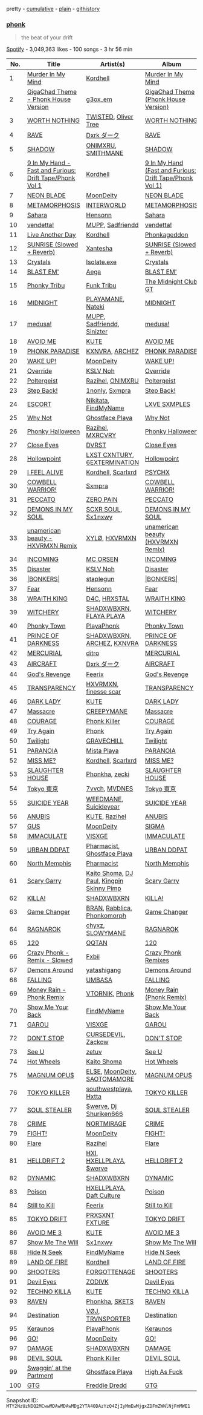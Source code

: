 pretty - [cumulative](/playlists/cumulative/37i9dQZF1DWWY64wDtewQt.md) - [plain](/playlists/plain/37i9dQZF1DWWY64wDtewQt) - [githistory](https://github.githistory.xyz/mackorone/spotify-playlist-archive/blob/main/playlists/plain/37i9dQZF1DWWY64wDtewQt)

### [phonk](https://open.spotify.com/playlist/37i9dQZF1DWWY64wDtewQt)

> the beat of your drift

[Spotify](https://open.spotify.com/user/spotify) - 3,049,363 likes - 100 songs - 3 hr 56 min

| No. | Title | Artist(s) | Album | Length |
|---|---|---|---|---|
| 1 | [Murder In My Mind](https://open.spotify.com/track/6qyS9qBy0mEk3qYaH8mPss) | [Kordhell](https://open.spotify.com/artist/2W6WP4pHQTFlbr2z9S4n54) | [Murder In My Mind](https://open.spotify.com/album/68GI09qAs2XLJmA3hj5K7y) | 2:25 |
| 2 | [GigaChad Theme \- Phonk House Version](https://open.spotify.com/track/7mLWNwcvwRdEviz6SfYp8A) | [g3ox\_em](https://open.spotify.com/artist/0Zw2ivPEDptvMHwCXjhdRs) | [GigaChad Theme \(Phonk House Version\)](https://open.spotify.com/album/6XMRvZrrp6KDqYO4tDutwr) | 2:26 |
| 3 | [WORTH NOTHING](https://open.spotify.com/track/5Zlb01Jcn0Ld49zazzZJSB) | [TWISTED](https://open.spotify.com/artist/1rPf3UFQ9PzH7MafzfHTnG), [Oliver Tree](https://open.spotify.com/artist/6TLwD7HPWuiOzvXEa3oCNe) | [WORTH NOTHING](https://open.spotify.com/album/0oozY5vsoDRBVnAaStpBGI) | 2:44 |
| 4 | [RAVE](https://open.spotify.com/track/01kfSdF9zfcDLri5sSWEoL) | [Dxrk ダーク](https://open.spotify.com/artist/5TvFfw1MgSntdU9A7yncyA) | [RAVE](https://open.spotify.com/album/0doOTVLn5DctSLGftsar6T) | 2:49 |
| 5 | [SHADOW](https://open.spotify.com/track/0wGbyS1tExQSwOYu6UceyE) | [ONIMXRU](https://open.spotify.com/artist/3ysIyoivMDpeqLg0VMRPQw), [SMITHMANE](https://open.spotify.com/artist/5WOke44Ea57bHmJ3X0qluG) | [SHADOW](https://open.spotify.com/album/4w0uRvtIjqipuoZ7ngqqcV) | 2:42 |
| 6 | [9 In My Hand \- Fast and Furious: Drift Tape/Phonk Vol 1](https://open.spotify.com/track/5z5UZgDSVbH9VDswlmtBSO) | [Kordhell](https://open.spotify.com/artist/2W6WP4pHQTFlbr2z9S4n54) | [9 In My Hand \(Fast and Furious: Drift Tape/Phonk Vol 1\)](https://open.spotify.com/album/2Hy5ngIePxQLHlQ00iqeBa) | 1:26 |
| 7 | [NEON BLADE](https://open.spotify.com/track/0iUrxveyNUBfj0cqjYEijt) | [MoonDeity](https://open.spotify.com/artist/5ja9cfKWW8Zj9aloyK8WuY) | [NEON BLADE](https://open.spotify.com/album/4zRjyCx4wMu480J7tac2Gm) | 4:25 |
| 8 | [METAMORPHOSIS](https://open.spotify.com/track/2ksyzVfU0WJoBpu8otr4pz) | [INTERWORLD](https://open.spotify.com/artist/5hKGLu4Ik88FzWcTPhWNTN) | [METAMORPHOSIS](https://open.spotify.com/album/3apQZbgVql9mHJlp43jk5D) | 2:22 |
| 9 | [Sahara](https://open.spotify.com/track/6nqdgUTiWt4JbABDurkxMI) | [Hensonn](https://open.spotify.com/artist/0snouHYzOWSgxRBYMQsa3H) | [Sahara](https://open.spotify.com/album/3Q8XfnyXY1KUqnfjkyGwWa) | 2:51 |
| 10 | [vendetta!](https://open.spotify.com/track/5Sk39LuvdwuvL84jD01Dum) | [MUPP](https://open.spotify.com/artist/7B9Gg9epjQzfNGdxijFczG), [Sadfriendd](https://open.spotify.com/artist/4UT0p3ljEiD472lZp44KLH) | [vendetta!](https://open.spotify.com/album/68lLFdlKCAqUQ3p3uDlozr) | 1:47 |
| 11 | [Live Another Day](https://open.spotify.com/track/34lfu3S4fIcKZRNXzbdbo7) | [Kordhell](https://open.spotify.com/artist/2W6WP4pHQTFlbr2z9S4n54) | [Phonkageddon](https://open.spotify.com/album/3mBLmOCKHY1MAOD8fYmffg) | 2:13 |
| 12 | [SUNRISE \(Slowed + Reverb\)](https://open.spotify.com/track/0G17UriYHMjXnZE2OJJSMR) | [Xantesha](https://open.spotify.com/artist/2rgcNuLkn8pPBdKZhjZ8Em) | [SUNRISE \(Slowed + Reverb\)](https://open.spotify.com/album/2tiHE58yMuZI1wiygJxxSM) | 2:18 |
| 13 | [Crystals](https://open.spotify.com/track/2BH3j05ZXWr5PR30sW079d) | [Isolate.exe](https://open.spotify.com/artist/6awzrpxHXHtibHWUv86jVI) | [Crystals](https://open.spotify.com/album/0pbn1QDWs2wOehyxQwVhJS) | 2:19 |
| 14 | [BLAST EM'](https://open.spotify.com/track/6EhLg6CkMso3gmN6XbA1zH) | [Aega](https://open.spotify.com/artist/2N0BopkxZUQkMLNDEuHaEJ) | [BLAST EM'](https://open.spotify.com/album/0Q4i0Jg3nPZMILctz4pwDJ) | 2:07 |
| 15 | [Phonky Tribu](https://open.spotify.com/track/4wz2VahIi49SPomvyT75nA) | [Funk Tribu](https://open.spotify.com/artist/1vK8NnrPlBlF34LaiFX1SK) | [The Midnight Club GT](https://open.spotify.com/album/0FmLggi6nTAi3eY0xz8aFx) | 4:46 |
| 16 | [MIDNIGHT](https://open.spotify.com/track/2WzAAerBvZvvFXgUpSwHZ9) | [PLAYAMANE](https://open.spotify.com/artist/13itspgSHkUbOq03AhIyjS), [Nateki](https://open.spotify.com/artist/3g0UoyvaTaHUrfpHiRqsD1) | [MIDNIGHT](https://open.spotify.com/album/5nWRdZWdSXAMvLTZFxuD2W) | 2:01 |
| 17 | [medusa!](https://open.spotify.com/track/0V1nzshK4HW8wSI8q2Nymz) | [MUPP](https://open.spotify.com/artist/7B9Gg9epjQzfNGdxijFczG), [Sadfriendd](https://open.spotify.com/artist/4UT0p3ljEiD472lZp44KLH), [Sinizter](https://open.spotify.com/artist/5owshUGXR3vxuTQqfo28Q8) | [medusa!](https://open.spotify.com/album/09HZNB7tcsqtCAJLOjj4yf) | 1:41 |
| 18 | [AVOID ME](https://open.spotify.com/track/5FX30idriKlEIRYTxpNf65) | [KUTE](https://open.spotify.com/artist/0S1mAPM0pgJZil5FCqhQTX) | [AVOID ME](https://open.spotify.com/album/1LwLabogNr1KwEHU1EnSRZ) | 1:45 |
| 19 | [PHONK PARADISE](https://open.spotify.com/track/5FWQiTINv3t4tv5Mek9wGE) | [KXNVRA](https://open.spotify.com/artist/5UJkhYfIETGF5PMO0DT3aj), [ARCHEZ](https://open.spotify.com/artist/2sADpsTiKjzV9DRVDMXAeN) | [PHONK PARADISE](https://open.spotify.com/album/7xh3EpdGxb5xFJd2vCHFAr) | 2:28 |
| 20 | [WAKE UP!](https://open.spotify.com/track/4B8gtpBuEtU9XUizl6BK2W) | [MoonDeity](https://open.spotify.com/artist/5ja9cfKWW8Zj9aloyK8WuY) | [WAKE UP!](https://open.spotify.com/album/7GkHQdfJDCvcGaIVlfc39l) | 2:22 |
| 21 | [Override](https://open.spotify.com/track/0KYvs7DKC7Cl5IHmwpP13f) | [KSLV Noh](https://open.spotify.com/artist/2ElMqlv5py0QFIVXUff627) | [Override](https://open.spotify.com/album/0bwtv7A8S0PMvgobvukQO7) | 1:54 |
| 22 | [Poltergeist](https://open.spotify.com/track/61gGD55RS6Rje0t4GdaoAg) | [Razihel](https://open.spotify.com/artist/5RKCVcnmcgyhFf85I4Ry9O), [ONIMXRU](https://open.spotify.com/artist/3ysIyoivMDpeqLg0VMRPQw) | [Poltergeist](https://open.spotify.com/album/2gkmRcYE4SnSz2rnSm6eSy) | 2:25 |
| 23 | [Step Back!](https://open.spotify.com/track/6jdwbcH788txYS6Doy1F1j) | [1nonly](https://open.spotify.com/artist/3ZHU5AKrUmIPnCFfr82QER), [Sxmpra](https://open.spotify.com/artist/14uo609t1MvRGZcskySt9R) | [Step Back!](https://open.spotify.com/album/5bgXspdu04zFxX5gq8uXMl) | 2:30 |
| 24 | [ESCORT](https://open.spotify.com/track/52oUDxzoJlMcSx2mIQ7JnJ) | [Nikitata](https://open.spotify.com/artist/6w5qVRuob9t7rfBj9vQfJl), [FindMyName](https://open.spotify.com/artist/0TkciLiDPBbrwTrOG5Kvj2) | [LXVE SXMPLES](https://open.spotify.com/album/5WGLpfFp5AaADZXblBKGRL) | 2:10 |
| 25 | [Why Not](https://open.spotify.com/track/4oMyggIzClkOcCTvotFLkP) | [Ghostface Playa](https://open.spotify.com/artist/5xegBBY3vjR75woVR9kiy7) | [Why Not](https://open.spotify.com/album/0Qj2wwdBRq690kG8hShuaR) | 2:45 |
| 26 | [Phonky Halloween](https://open.spotify.com/track/2n0oz5PcFsGWUYjcx1Uzz5) | [Razihel](https://open.spotify.com/artist/5RKCVcnmcgyhFf85I4Ry9O), [MXRCVRY](https://open.spotify.com/artist/7fcxzGqZfSRGOZp2KyCxpf) | [Phonky Halloween](https://open.spotify.com/album/7340hFLceufUfJ96Lr6w3d) | 1:48 |
| 27 | [Close Eyes](https://open.spotify.com/track/3CLSHJv5aUROAN2vfOyCOh) | [DVRST](https://open.spotify.com/artist/0XFgyr4jwM0MGeZZW0VzA5) | [Close Eyes](https://open.spotify.com/album/3G0b8ob9anYQl8a1t3GpOF) | 2:12 |
| 28 | [Hollowpoint](https://open.spotify.com/track/16vs5ern5G91otRs5kPy2G) | [LXST CXNTURY](https://open.spotify.com/artist/4TS37lr3ZraUxBHS727sEp), [6EXTERMINATION](https://open.spotify.com/artist/7udND7JzpvjGASuCe55B7z) | [Hollowpoint](https://open.spotify.com/album/7Dyr62BFTj74AQlMjOkm4L) | 4:10 |
| 29 | [I FEEL ALIVE](https://open.spotify.com/track/6MK4FbbYR71obIQQHMxKXs) | [Kordhell](https://open.spotify.com/artist/2W6WP4pHQTFlbr2z9S4n54), [Scarlxrd](https://open.spotify.com/artist/6rYogEVj60BCIsLukpAnwr) | [PSYCHX](https://open.spotify.com/album/7GjyuDC6hZNicG8Gj7cR8R) | 2:02 |
| 30 | [COWBELL WARRIOR!](https://open.spotify.com/track/5YVNmwohNrDoo4f8EQ5htK) | [Sxmpra](https://open.spotify.com/artist/14uo609t1MvRGZcskySt9R) | [COWBELL WARRIOR!](https://open.spotify.com/album/42sN2l32ODOPtJGQLsoukt) | 2:29 |
| 31 | [PECCATO](https://open.spotify.com/track/6qkwUittUOmkUdiIbScZQv) | [ZERO PAIN](https://open.spotify.com/artist/4bKlA6SN28EGxDz4EyqMjm) | [PECCATO](https://open.spotify.com/album/55jsAkcweqdnP0AKvPoXVu) | 1:48 |
| 32 | [DEMONS IN MY SOUL](https://open.spotify.com/track/72iyEnh9p6PoyJoEnAJDjO) | [SCXR SOUL](https://open.spotify.com/artist/6yxKWJK7XtaOMK2j9FXqSC), [Sx1nxwy](https://open.spotify.com/artist/0vX16aPLB5IGeyzFDHBm6T) | [DEMONS IN MY SOUL](https://open.spotify.com/album/5EDnWffEsv2TTRyMPMufl7) | 2:00 |
| 33 | [unamerican beauty \- HXVRMXN Remix](https://open.spotify.com/track/0zwKGn5APj7kgZOpZB1djC) | [XYLØ](https://open.spotify.com/artist/6ioOEWNNGK40H8xrGj6XPW), [HXVRMXN](https://open.spotify.com/artist/2kxLXJ17WUKNIwyIfeDigH) | [unamerican beauty \(HXVRMXN Remix\)](https://open.spotify.com/album/21MZtSoSSkYj8e8hhmR4wZ) | 2:57 |
| 34 | [INCOMING](https://open.spotify.com/track/4h3KlpOEXS6FxIpab6EKlf) | [MC ORSEN](https://open.spotify.com/artist/2DXPtOc14uPVvK7qggj2a3) | [INCOMING](https://open.spotify.com/album/4ASsNh1WHAjrGKh5jp0Q4F) | 2:20 |
| 35 | [Disaster](https://open.spotify.com/track/0PGAJ37n4O2AslZosr1YGx) | [KSLV Noh](https://open.spotify.com/artist/2ElMqlv5py0QFIVXUff627) | [Disaster](https://open.spotify.com/album/7CkXrZnfmghdA4n2YLTgag) | 1:24 |
| 36 | [\|BONKERS\|](https://open.spotify.com/track/2G23H0snYYKYqRlyFvVObS) | [staplegun](https://open.spotify.com/artist/4UwArHrn7xxZleV0q6OzwI) | [\|BONKERS\|](https://open.spotify.com/album/0WQa2WyVWjNNiTB7ACrWwr) | 3:32 |
| 37 | [Fear](https://open.spotify.com/track/0MTBiPyJ4u3XoS1JKBktdb) | [Hensonn](https://open.spotify.com/artist/0snouHYzOWSgxRBYMQsa3H) | [Fear](https://open.spotify.com/album/1vmjfk4HCzEsqqgq7vwl03) | 2:11 |
| 38 | [WRAITH KING](https://open.spotify.com/track/2tC9rHGt3hmOxcGAQ7ic4m) | [D4C](https://open.spotify.com/artist/03dgMbqosvNOQzxyfqALkq), [HRXSTAL](https://open.spotify.com/artist/3TU2ypJAzSbPvuyH54Y8Xu) | [WRAITH KING](https://open.spotify.com/album/2wbbNCb0SoHCS34PFcfbys) | 2:03 |
| 39 | [WITCHERY](https://open.spotify.com/track/70rhPVjVpHbmwGZcBFYs9L) | [SHADXWBXRN](https://open.spotify.com/artist/5ZzO786ViqgegCIoa28OPx), [FLAYA PLAYA](https://open.spotify.com/artist/2rrl5KoXZgF1QJOnQPdgao) | [WITCHERY](https://open.spotify.com/album/43iCZfmP442QlnmwqWDG7L) | 1:53 |
| 40 | [Phonky Town](https://open.spotify.com/track/5mnpMkzp3Z2RCCbwIEZCbv) | [PlayaPhonk](https://open.spotify.com/artist/1SwmXTElW9TlkK2Rydgb4D) | [Phonky Town](https://open.spotify.com/album/1TphjjWjHo2s2nFeZWrThI) | 2:21 |
| 41 | [PRINCE OF DARKNESS](https://open.spotify.com/track/3F8ydJz1se1vIxZTRcRjIJ) | [SHADXWBXRN](https://open.spotify.com/artist/5ZzO786ViqgegCIoa28OPx), [ARCHEZ](https://open.spotify.com/artist/2sADpsTiKjzV9DRVDMXAeN), [KXNVRA](https://open.spotify.com/artist/5UJkhYfIETGF5PMO0DT3aj) | [PRINCE OF DARKNESS](https://open.spotify.com/album/34iHUfBPU6yTJKPBoQC5HY) | 2:03 |
| 42 | [MERCURIAL](https://open.spotify.com/track/3KoqNeQ5sHcVlRLdJbCDz6) | [ditro](https://open.spotify.com/artist/22Hb8KWTIUTq3WmUBwXWoJ) | [MERCURIAL](https://open.spotify.com/album/2EDMOapuWPjpFI6Mklnm4h) | 2:58 |
| 43 | [AIRCRAFT](https://open.spotify.com/track/6bJgpGMGgaLfsEE3v7j1ix) | [Dxrk ダーク](https://open.spotify.com/artist/5TvFfw1MgSntdU9A7yncyA) | [AIRCRAFT](https://open.spotify.com/album/4lycdKfQVAT12qo4omu3jf) | 2:21 |
| 44 | [God's Revenge](https://open.spotify.com/track/7x3SAQDjvfr7is2O4xZZ4u) | [Feerix](https://open.spotify.com/artist/3pCsoptVyteSgucFwAXpUM) | [God's Revenge](https://open.spotify.com/album/66yvaJzhUa8Jrzg0TSUkuL) | 2:04 |
| 45 | [TRANSPARENCY](https://open.spotify.com/track/0Y0MMUigsY2PA35bTim0Jd) | [HXVRMXN](https://open.spotify.com/artist/2kxLXJ17WUKNIwyIfeDigH), [finesse scar](https://open.spotify.com/artist/7DDkaJXpWi5fwWeqO2G1jf) | [TRANSPARENCY](https://open.spotify.com/album/7yFU4ETiB48jITB3gDxMRm) | 2:27 |
| 46 | [DARK LADY](https://open.spotify.com/track/15kFp3rOPgHSogMHLon1bC) | [KUTE](https://open.spotify.com/artist/0S1mAPM0pgJZil5FCqhQTX) | [DARK LADY](https://open.spotify.com/album/2NAj0uSRZPtvuuT3z6KoOk) | 2:23 |
| 47 | [Massacre](https://open.spotify.com/track/17PIQKvMfby1GmaB8PcM80) | [CREEPYMANE](https://open.spotify.com/artist/4iS0O9GXC7newvIHGqgaEz) | [Massacre](https://open.spotify.com/album/40zEdByivwv75b9JCg0SN4) | 1:40 |
| 48 | [COURAGE](https://open.spotify.com/track/6Yh78OTsqdERLpivX8hcN5) | [Phonk Killer](https://open.spotify.com/artist/4Xpfcr6PHXIPeoCBlXNwtC) | [COURAGE](https://open.spotify.com/album/07Q4VYf7jvAftXoj2jcYHj) | 1:56 |
| 49 | [Try Again](https://open.spotify.com/track/6hzs9mLhbdG095vRsXlKmg) | [Phonk](https://open.spotify.com/artist/3kXvE7gEBfGkwDaknMngF7) | [Try Again](https://open.spotify.com/album/1sj3hCERNn8GjURtFvAsTE) | 1:52 |
| 50 | [Twilight](https://open.spotify.com/track/1Y5MJnYsIi3Qlifvss4jPI) | [GRAVECHILL](https://open.spotify.com/artist/1EnZjgGD81emhSdq6adEKt) | [Twilight](https://open.spotify.com/album/44NnM38oAf0i0gWqkVVA1x) | 1:56 |
| 51 | [PARANOIA](https://open.spotify.com/track/5L5p2rCrrqXKLdK4mTXpAt) | [Mista Playa](https://open.spotify.com/artist/1HKnpKgZV66Fo0wLW9K25i) | [PARANOIA](https://open.spotify.com/album/1aktZT8x9yyZ3z8Y3H0gul) | 1:56 |
| 52 | [MISS ME?](https://open.spotify.com/track/6b2wKkUUBCzHpbxxtJcl2w) | [Kordhell](https://open.spotify.com/artist/2W6WP4pHQTFlbr2z9S4n54), [Scarlxrd](https://open.spotify.com/artist/6rYogEVj60BCIsLukpAnwr) | [MISS ME?](https://open.spotify.com/album/3XhDFR2bBq3EU9A0tGKuH3) | 2:13 |
| 53 | [SLAUGHTER HOUSE](https://open.spotify.com/track/512GmOfa7bOg5IJcrVHMdy) | [Phonkha](https://open.spotify.com/artist/5LloPEToP2oZZGdSmh1TFU), [zecki](https://open.spotify.com/artist/3hmaJ9tTvaDVTrJyHPO9T0) | [SLAUGHTER HOUSE](https://open.spotify.com/album/74VzeE1hiSnr1P2SsQ2m0L) | 2:31 |
| 54 | [Tokyo 東京](https://open.spotify.com/track/3OwbUVLVS9vODDG8CETrwy) | [7vvch](https://open.spotify.com/artist/5Bahs19BH1UFW8Q6S2MCxu), [MVDNES](https://open.spotify.com/artist/0jo4MaRxUP72Rou02fgmi7) | [Tokyo 東京](https://open.spotify.com/album/0tnkhoxnyeW8wkvvTmmzV7) | 2:28 |
| 55 | [SUICIDE YEAR](https://open.spotify.com/track/6hRvewF5MRAsqqxnNs3z2b) | [WEEDMANE](https://open.spotify.com/artist/6agBXAcUugzO8DQTChZZrx), [Suicideyear](https://open.spotify.com/artist/3WaNZnwUPrpOIS5ZcIyjTO) | [SUICIDE YEAR](https://open.spotify.com/album/6y0bYi0XTNsGQzbKMYNxg1) | 1:31 |
| 56 | [ANUBIS](https://open.spotify.com/track/1aqP9g3lLR8bpFtkCTm41N) | [KUTE](https://open.spotify.com/artist/0S1mAPM0pgJZil5FCqhQTX), [Razihel](https://open.spotify.com/artist/5RKCVcnmcgyhFf85I4Ry9O) | [ANUBIS](https://open.spotify.com/album/32ZaJnILSwK9EKayZbZMmr) | 2:11 |
| 57 | [GUS](https://open.spotify.com/track/2DTql5d1eWbJcj5Y9WgJ3h) | [MoonDeity](https://open.spotify.com/artist/5ja9cfKWW8Zj9aloyK8WuY) | [SIGMA](https://open.spotify.com/album/0i7KFvuM0lDmJjhvxmlZXM) | 2:11 |
| 58 | [IMMACULATE](https://open.spotify.com/track/5Txeau6Fi96zS4THXUJ4w7) | [VISXGE](https://open.spotify.com/artist/6kLsCQ1gKvJmjmC8XbfqFE) | [IMMACULATE](https://open.spotify.com/album/4dWpLZBzW0M5FG3H3nbtTt) | 2:20 |
| 59 | [URBAN DDPAT](https://open.spotify.com/track/19MmO5M7rS3TTg1WBVp9SQ) | [Pharmacist](https://open.spotify.com/artist/6VlPp1wb53ANKMIwZPJfM0), [Ghostface Playa](https://open.spotify.com/artist/5xegBBY3vjR75woVR9kiy7) | [URBAN DDPAT](https://open.spotify.com/album/4jrITg6YV2QOl46p9VtFlW) | 2:50 |
| 60 | [North Memphis](https://open.spotify.com/track/0SzDVyiiUDpuhzrphnoejr) | [Pharmacist](https://open.spotify.com/artist/6VlPp1wb53ANKMIwZPJfM0) | [North Memphis](https://open.spotify.com/album/1lct5ZQWEx7w2r3qyajVOq) | 2:15 |
| 61 | [Scary Garry](https://open.spotify.com/track/658QJ4p8WcbT3O7iWLpO1D) | [Kaito Shoma](https://open.spotify.com/artist/3Tv1UzQAvn0v0hKTxisXnR), [DJ Paul](https://open.spotify.com/artist/2ledyuziz6YjLK5Dw483Oc), [Kingpin Skinny Pimp](https://open.spotify.com/artist/5kkVPwCLmdkqaSQpptZtXj) | [Scary Garry](https://open.spotify.com/album/04QDTmdKMoDHqqFaHEoDVP) | 1:39 |
| 62 | [KILLA!](https://open.spotify.com/track/16uh5QAnJ6ixHHSIa1I3Vt) | [SHADXWBXRN](https://open.spotify.com/artist/5ZzO786ViqgegCIoa28OPx) | [KILLA!](https://open.spotify.com/album/0XsvTJBPR2Fu3Fs5dP9yiY) | 1:46 |
| 63 | [Game Changer](https://open.spotify.com/track/5UqKldTxFyoJG6Nnj9Swtp) | [BRAN](https://open.spotify.com/artist/44CMqAkutKvmCaE2OxyCbd), [Rabblica](https://open.spotify.com/artist/2P5ncbo3eU5qqEUrVjW3iJ), [Phonkomorph](https://open.spotify.com/artist/5l9ZDO0scWY7nRZDFvwp42) | [Game Changer](https://open.spotify.com/album/3MD6jqMjXHiNMaNNdZZSZ6) | 2:41 |
| 64 | [RAGNAROK](https://open.spotify.com/track/1sWb35nydLCjD71JGURDEv) | [chyxz](https://open.spotify.com/artist/6iWgYyd1erLvfDuafIT9DG), [SLOWYMANE](https://open.spotify.com/artist/2pw1uH6zGd0WlW4DNlFRMu) | [RAGNAROK](https://open.spotify.com/album/45pOAmgOLYGcAU9r4yscc9) | 3:15 |
| 65 | [120](https://open.spotify.com/track/0FOStZv2hEySMQM3WyvnPh) | [OQTAN](https://open.spotify.com/artist/0sW5E8JJy5gBqGZxDAlS4s) | [120](https://open.spotify.com/album/0PGaDg9t4KUZsV6u3ipQaF) | 1:55 |
| 66 | [Crazy Phonk \- Remix \- Slowed](https://open.spotify.com/track/6DOKigFVtRVWdOsRyGa0v8) | [Fxbii](https://open.spotify.com/artist/1oYKkRi4r2vlOuIjBj85FR) | [Crazy Phonk Remixes](https://open.spotify.com/album/2F77wWryBSjn3EBIGdSvf1) | 1:57 |
| 67 | [Demons Around](https://open.spotify.com/track/7KXAgGAHEB1Ny89pL6eEA0) | [yatashigang](https://open.spotify.com/artist/2GBDI5PSiEnVoH0YnFFRLx) | [Demons Around](https://open.spotify.com/album/0aWMH4CTIv6hBYRzfFuLJf) | 2:45 |
| 68 | [FALLING](https://open.spotify.com/track/5dyVAQsk62nVJK1fazdd1k) | [UMBASA](https://open.spotify.com/artist/6EETzM2Gz7RdpXoVF45yww) | [FALLING](https://open.spotify.com/album/5OAYJVWI19RaamUfbv6dUf) | 3:28 |
| 69 | [Money Rain \- Phonk Remix](https://open.spotify.com/track/4P0r0yO7HNPvOra7BHGixH) | [VTORNIK](https://open.spotify.com/artist/1iuGd0kNu2eqLwP9DFGCNY), [Phonk](https://open.spotify.com/artist/3kXvE7gEBfGkwDaknMngF7) | [Money Rain \(Phonk Remix\)](https://open.spotify.com/album/0z3SFl34YWiKMXwsTNPdVp) | 2:30 |
| 70 | [Show Me Your Back](https://open.spotify.com/track/5Ro8cPLumZRfhhfVxBG5hJ) | [FindMyName](https://open.spotify.com/artist/0TkciLiDPBbrwTrOG5Kvj2) | [Show Me Your Back](https://open.spotify.com/album/2WfTYJXnEWlam3UpiFcngR) | 3:14 |
| 71 | [GAROU](https://open.spotify.com/track/55lhFlky8qNSAsmDwHoXTP) | [VISXGE](https://open.spotify.com/artist/6kLsCQ1gKvJmjmC8XbfqFE) | [GAROU](https://open.spotify.com/album/3pwkdjE1iYHvPPXwivDvqc) | 2:12 |
| 72 | [DON'T STOP](https://open.spotify.com/track/1ojYSWxYilEgtWyRiwEX0b) | [CURSEDEVIL](https://open.spotify.com/artist/6rzNFUmaEVnYb8kzh9tBTt), [Zackow](https://open.spotify.com/artist/6jjJFy1CTfPlilqMGF1yMY) | [DON'T STOP](https://open.spotify.com/album/1pCj1u8toHNtw0C9oVxf33) | 2:09 |
| 73 | [See U](https://open.spotify.com/track/54vyxEzMvLexzEgEBzIUNQ) | [zetuv](https://open.spotify.com/artist/1PhDjAsWVkTLg5mUtSOeg9) | [See U](https://open.spotify.com/album/7C6ieOxP5402mZPtra25P0) | 2:50 |
| 74 | [Hot Wheels](https://open.spotify.com/track/48CEuCTGBn3ynSGVx2hmEz) | [Kaito Shoma](https://open.spotify.com/artist/3Tv1UzQAvn0v0hKTxisXnR) | [Hot Wheels](https://open.spotify.com/album/2733aJWV7cYho3462Ighgx) | 2:40 |
| 75 | [MAGNUM OPU$](https://open.spotify.com/track/6xTLv1jodtGuUUIxtT1yYz) | [EL$E](https://open.spotify.com/artist/36zaLvAR3hvPMtlSqgQs2i), [MoonDeity](https://open.spotify.com/artist/5ja9cfKWW8Zj9aloyK8WuY), [SAOTOMAMORE](https://open.spotify.com/artist/4MxJYU17fdqZ9tzK1d7aeM) | [MAGNUM OPU$](https://open.spotify.com/album/2SzzFkS6o5yARaOGUhWCZs) | 2:44 |
| 76 | [TOKYO KILLER](https://open.spotify.com/track/1unbEE8tHeXtnnhxa117Ww) | [southwestplaya](https://open.spotify.com/artist/0KPe263JaUIXZwnGbdfKvp), [Hxtta](https://open.spotify.com/artist/7whlJYbEqgJ1eRjKvrZnp1) | [TOKYO KILLER](https://open.spotify.com/album/4fmHce2bTu0T79q5bil62U) | 2:19 |
| 77 | [SOUL STEALER](https://open.spotify.com/track/46osOcQFNycwU6a517ewVP) | [$werve](https://open.spotify.com/artist/60vF1fLR6yzLxCQUlnAYYj), [Dj Shuriken666](https://open.spotify.com/artist/2WHMZNsba9ecSS4gCdNnEv) | [SOUL STEALER](https://open.spotify.com/album/0KPh8lbNaMY7seQYDQ5kSM) | 1:43 |
| 78 | [CRIME](https://open.spotify.com/track/0KW7l7XcacPju6pKCk8rsm) | [NORTMIRAGE](https://open.spotify.com/artist/6UKFiJTIiMnkfIlPJ5XOfp) | [CRIME](https://open.spotify.com/album/313nbcS7A2PH1z4cUGqV6Q) | 1:42 |
| 79 | [FIGHT!](https://open.spotify.com/track/1pS5aMwy4qmtrVs7PwSGll) | [MoonDeity](https://open.spotify.com/artist/5ja9cfKWW8Zj9aloyK8WuY) | [FIGHT!](https://open.spotify.com/album/16EYI6lvNPfq5lSYQySqTW) | 2:31 |
| 80 | [Flare](https://open.spotify.com/track/6QeeRsxS1wfIIThMPYOnIK) | [Razihel](https://open.spotify.com/artist/5RKCVcnmcgyhFf85I4Ry9O) | [Flare](https://open.spotify.com/album/04Sl8BlSR2PwDHmYBry2xR) | 2:23 |
| 81 | [HELLDRIFT 2](https://open.spotify.com/track/6Afxf4h7z4MWJXR8E94DW7) | [HXI](https://open.spotify.com/artist/3yRqd6IO6SamMAmnXwZKeU), [HXELLPLAYA](https://open.spotify.com/artist/139o7LrZwdg6500us8tVNH), [$werve](https://open.spotify.com/artist/60vF1fLR6yzLxCQUlnAYYj) | [HELLDRIFT 2](https://open.spotify.com/album/7G5DdkPOsb2rcuJaByJjbz) | 2:51 |
| 82 | [DYNAMIC](https://open.spotify.com/track/3qVSfd3Z2fmJKfHZeOweyQ) | [SHADXWBXRN](https://open.spotify.com/artist/5ZzO786ViqgegCIoa28OPx) | [DYNAMIC](https://open.spotify.com/album/3IsXhqut1v9sbGsID7VGcS) | 2:00 |
| 83 | [Poison](https://open.spotify.com/track/0Uym38yYXOvZLjiIFYP8T0) | [HXELLPLAYA](https://open.spotify.com/artist/139o7LrZwdg6500us8tVNH), [Daft Culture](https://open.spotify.com/artist/3IA6UawCGO9Om0DJEU8FOt) | [Poison](https://open.spotify.com/album/5ms0HwGA2tl2wO6W8zNs1U) | 3:04 |
| 84 | [Still to Kill](https://open.spotify.com/track/6AVUgWjGcPvqfJI0Vb8PbY) | [Feerix](https://open.spotify.com/artist/3pCsoptVyteSgucFwAXpUM) | [Still to Kill](https://open.spotify.com/album/4dtjyA37BygvgyzQyHPfz6) | 2:04 |
| 85 | [TOKYO DRIFT](https://open.spotify.com/track/733RnlYLskyvWMhhzs70sy) | [PRXSXNT FXTURE](https://open.spotify.com/artist/1KS3HFd7XL75m0ieoDhFvw) | [TOKYO DRIFT](https://open.spotify.com/album/2bs5hKmaQWtUrFXjARZggi) | 2:04 |
| 86 | [AVOID ME 3](https://open.spotify.com/track/7dXyRgDZlQnA5OU1SPD1oe) | [KUTE](https://open.spotify.com/artist/0S1mAPM0pgJZil5FCqhQTX) | [AVOID ME 3](https://open.spotify.com/album/5kf90TbEQ8yQ8n2RuKV7NO) | 2:00 |
| 87 | [Show Me The Will](https://open.spotify.com/track/56lTRHW3ICSxcYOZbD6Aao) | [Sx1nxwy](https://open.spotify.com/artist/0vX16aPLB5IGeyzFDHBm6T) | [Show Me The Will](https://open.spotify.com/album/0o20HRkbnZThyX0M1E0hIs) | 3:07 |
| 88 | [Hide N Seek](https://open.spotify.com/track/5Ohu6Vnu0efFmI52Ti1dYb) | [FindMyName](https://open.spotify.com/artist/0TkciLiDPBbrwTrOG5Kvj2) | [Hide N Seek](https://open.spotify.com/album/7iap3BI5Sue65NZR02ldyT) | 2:48 |
| 89 | [LAND OF FIRE](https://open.spotify.com/track/4aYamw19Hloc6hQlJwWM1y) | [Kordhell](https://open.spotify.com/artist/2W6WP4pHQTFlbr2z9S4n54) | [LAND OF FIRE](https://open.spotify.com/album/5mug3wnRpYOjgJGi4oioQi) | 2:33 |
| 90 | [SHOOTERS](https://open.spotify.com/track/5hJewESdjToYG75xQGXyJy) | [FORGOTTENAGE](https://open.spotify.com/artist/75eUSWg8Tt9PZLiFWjascC) | [SHOOTERS](https://open.spotify.com/album/5pm2qVAOwfcJrb8lRJQ82R) | 2:11 |
| 91 | [Devil Eyes](https://open.spotify.com/track/04cMUwER7r2VwqMCj4kYJ9) | [ZODIVK](https://open.spotify.com/artist/6nTTVtUnmZWlPju0qzX7Or) | [Devil Eyes](https://open.spotify.com/album/42lC4GQuPUF9wdbdeaZDWl) | 2:16 |
| 92 | [TECHNO KILLA](https://open.spotify.com/track/5kr9HU28PSpkmQZ6z9Z1Mx) | [KUTE](https://open.spotify.com/artist/0S1mAPM0pgJZil5FCqhQTX) | [TECHNO KILLA](https://open.spotify.com/album/5SLohcmYkWYidTWBEY2XmW) | 2:10 |
| 93 | [RAVEN](https://open.spotify.com/track/33jNhRb9njyX482vPmFPMu) | [Phonkha](https://open.spotify.com/artist/5LloPEToP2oZZGdSmh1TFU), [SKETS](https://open.spotify.com/artist/32JsKOhKT1joCOXoIhVGVY) | [RAVEN](https://open.spotify.com/album/4YmcshR0vxXqn8h20qXCMS) | 2:26 |
| 94 | [Destination](https://open.spotify.com/track/4QQyXwqvTF9oByQlSmWhCc) | [VØJ](https://open.spotify.com/artist/4KRllJ2dEeoqvxOQLOgOsI), [TRVNSPORTER](https://open.spotify.com/artist/7qxDImq6MFph8fLy0FOTCq) | [Destination](https://open.spotify.com/album/4WjXuV20O7EcvpjA5hAdqk) | 2:24 |
| 95 | [Keraunos](https://open.spotify.com/track/5ZKyj00XSlmEoKnDGH4JZa) | [PlayaPhonk](https://open.spotify.com/artist/1SwmXTElW9TlkK2Rydgb4D) | [Keraunos](https://open.spotify.com/album/4NlCk3xPB0LE5Ab9UwSK7A) | 2:24 |
| 96 | [GO!](https://open.spotify.com/track/3Fmzn4AgdZ0owwgmomtY9l) | [MoonDeity](https://open.spotify.com/artist/5ja9cfKWW8Zj9aloyK8WuY) | [GO!](https://open.spotify.com/album/28UownfAgB0Q9mH85Rp8ll) | 2:30 |
| 97 | [DAMAGE](https://open.spotify.com/track/2YSm6BI1oDJwBayq3ey1QG) | [SHADXWBXRN](https://open.spotify.com/artist/5ZzO786ViqgegCIoa28OPx) | [DAMAGE](https://open.spotify.com/album/3ZBmbk49nEavSEHQ1ZZyv7) | 2:21 |
| 98 | [DEVIL SOUL](https://open.spotify.com/track/7t0OaHwReZjPuEBImsRwvX) | [Phonk Killer](https://open.spotify.com/artist/4Xpfcr6PHXIPeoCBlXNwtC) | [DEVIL SOUL](https://open.spotify.com/album/0aK4cmOqiaYYr52r3hlRqu) | 1:53 |
| 99 | [Swaggin' at the Partment](https://open.spotify.com/track/0eCwAiq4qzQJJgQVaqUaCN) | [Ghostface Playa](https://open.spotify.com/artist/5xegBBY3vjR75woVR9kiy7) | [High As Fuck](https://open.spotify.com/album/1uFw15UdnEwem4fAMuyP2h) | 2:04 |
| 100 | [GTG](https://open.spotify.com/track/46M2hXnaQpueG7vSvgVtVH) | [Freddie Dredd](https://open.spotify.com/artist/0dlDsD7y6ccmDm8tuWCU6F) | [GTG](https://open.spotify.com/album/4KvTJJPmcAd1XJaO3UrARG) | 1:33 |

Snapshot ID: `MTY2NzUzNDQ2MCwwMDAwMDAwMDg2YTA4ODAzYzQ4ZjIyMmEwMjgxZDFmZWNlNjFmMWE1`
